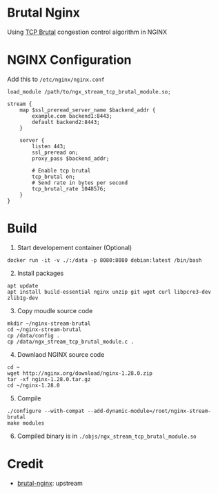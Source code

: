 
# Brutal Nginx

 Using [TCP Brutal](https://github.com/apernet/tcp-brutal) congestion control algorithm in NGINX 

# NGINX Configuration

Add this to `/etc/nginx/nginx.conf`

```
load_module /path/to/ngx_stream_tcp_brutal_module.so;
```


```
stream {
	map $ssl_preread_server_name $backend_addr {
		example.com backend1:8443;
		default backend2:8443;
	}

	server {
		listen 443;
		ssl_preread on;
		proxy_pass $backend_addr;

		# Enable tcp brutal
		tcp_brutal on;
		# Send rate in bytes per second
		tcp_brutal_rate 1048576;
    }
}
```

# Build

1. Start developement container (Optional)

```
docker run -it -v ./:/data -p 8080:8080 debian:latest /bin/bash
```

2. Install packages

```
apt update
apt install build-essential nginx unzip git wget curl libpcre3-dev zlib1g-dev
```

3. Copy moudle source code

```
mkdir ~/nginx-stream-brutal
cd ~/nginx-stream-brutal
cp /data/config .
cp /data/ngx_stream_tcp_brutal_module.c .
```

4. Downlaod NGINX source code

```
cd ~
wget http://nginx.org/download/nginx-1.28.0.zip
tar -xf nginx-1.28.0.tar.gz
cd ~/nginx-1.28.0
```

5. Compile
```
./configure --with-compat --add-dynamic-module=/root/nginx-stream-brutal
make modules
```

6. Compiled binary is in `./objs/ngx_stream_tcp_brutal_module.so`

# Credit

- [brutal-nginx](https://github.com/sduoduo233/brutal-nginx): upstream
